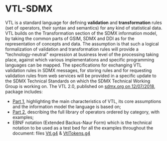 # VTL-SDMX
VTL is a standard language for defining **validation** and **transformation** rules (set of operators, their syntax and semantics) for any kind of statistical data. VTL builds on the Transformation section of the SDMX information model, by taking the common parts of GSIM, SDMX and DDI as for the representation of concepts and data. The assumption is that such a logical formalization of validation and transformation rules will provide a "technology-neutral" expression at business level of the processing taking place, against which various implementations and specific programming languages can be mapped. The specifications for exchanging VTL validation rules in SDMX messages, for storing rules and for requesting validation rules from web services will be provided in a specific update to the SDMX Technical Standards on which the SDMX Technical Working Group is working on. The VTL 2.0, published on [sdmx.org on 12/07/2018](https://sdmx.org/?page_id=5096), package includes:

* [Part 1](https://sdmx.org/wp-content/uploads/VTL-2.0-User-Manual-20180416-final.pdf), highlighting the main characteristics of VTL, its core assumptions and the information model the language is based on;
* [Part 2](https://sdmx.org/wp-content/uploads/VTL-2.0-Reference-Manual-20180416-final.pdf), describing the full library of operators ordered by category, with examples;
* EBNF notation (Extended Backus-Naur Form) which is the technical notation to be used as a test bed for all the examples throughout the document: files [Vtl.g4](src/main/antlr4/org/sdmx/vtl/Vtl.g4) & [VtlTokens.g4](src/main/antlr4/imports/VtlTokens.g4)
  
